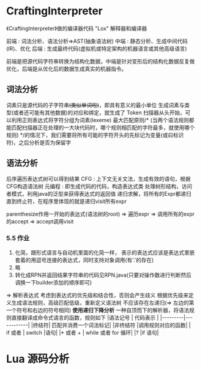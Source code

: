 # CraftingInterpreter
《CraftingInterpreter》做的编译器代码
"Lox" 解释器和编译器

前端 : 词法分析、语法分析=>AST(抽象语法树)
中端 : 静态分析、生成中间代码(IR)、优化
后端 : 生成最终代码(虚拟机或特定架构的机器语言或其他高级语言)

前端是把源代码字符串转换为结构化数据，中端是针对变形后的结构化数据反复做优化，后端是从优化后的数据生成真实的机器指令。

## 词法分析
词素只是源代码的子字符串<del>(类似单词啦)</del>，即具有意义的最小单位
生成词素与类型(或者还可能有其他数据)的对应和绑定，就生成了 Token
扫描器从头开始，可以利用正则表达式将字符分组为词素(lexeme)
最大匹配原则/* (当两个语法规则都能匹配扫描器正在处理的一大块代码时，哪个规则相匹配的字符最多，就使用哪个规则) */的情况下，我们需要将所有可能的字符开头的先标记为变量(或曰标识符)，之后分析是否为保留字

## 语法分析
后序遍历表达式树可以得到结果
CFG : 上下文无关文法，生成有效的语句，根据CFG构造语法树
元编程 : 即生成代码的代码，构造表达式类
处理树形结构，访问者模式，利用java的泛型来获得表达式的返回值
递归求解，将所有的Expr都递归直到终止符，在程序里体现的就是递归visit所有expr

parenthesize作用一开始的表达式(语法树的root) => 遍历expr => 调用所有的expr的accept => accept调用visit
### 5.5 作业
1. 化简，跟形式语言与自动机里面的化简一样，
    表示的表达式应该是表达式里嵌套着的用逗号连接的表达式，同时支持对象调用(有'.'的存在)
2. 略
3. 转化成RPN并返回结果字符串的代码见RPN.java(只要对操作数进行判断然后调换一下builder添加的顺序即可)

=> 解析表达式
考虑到表达式的优先级和结合性，否则会产生歧义
根据优先级来定义生成语法规则，高级匹配低级，重新定义语法树
不应该存在左递归(=> 左边的第一个符号和右边的符号相同)
**使用递归下降分析**
一种自顶而下的解析器，将语法规则直接翻译成命令式语言的函数，规则如下
|语法记号 | 代码表示 |
|---------|------------|
|终结符| 匹配并消费一个词法标记|
|非终结符 |调用规则对应的函数|
| if 或者 | switch |语句|
|* 或者 + | while 或者 for 循环|
|? |if 语句|

# Lua 源码分析
